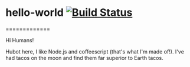 # hello-world [![Build Status](https://travis-ci.org/Insanitariume/hello-world.svg?branch=master)](https://travis-ci.org/Insanitariume/hello-world)
=============

Hi Humans!

Hubot here, I like Node.js and coffeescript (that's what I'm made of!).
I've had tacos on the moon and find them far superior to Earth tacos.
